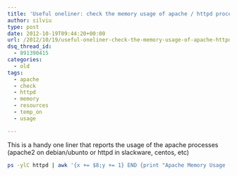 ```yaml
---
title: 'Useful oneliner: check the memory usage of apache / httpd processes'
author: silviu
type: post
date: 2012-10-19T09:44:20+00:00
url: /2012/10/19/useful-oneliner-check-the-memory-usage-of-apache-httpd-processes/
dsq_thread_id:
  - 891390415
categories:
  - old
tags:
  - apache
  - check
  - httpd
  - memory
  - resources
  - temp_on
  - usage

---
```

This is a handy one liner that reports the usage of the apache processes (apache2 on debian/ubunto or httpd in slackware, centos, etc)

```bash
ps -ylC httpd | awk '{x += $8;y += 1} END {print "Apache Memory Usage (MB): "x/1024; print "Average Proccess Size (MB): "x/((y-1)*1024)}'
```
